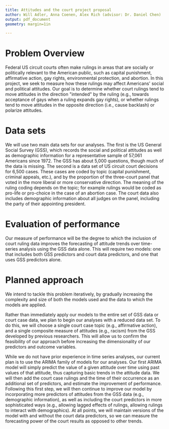 ```yaml
---
title: Attitudes and the court project proposal
author: Will Adler, Anna Coenen, Alex Rich (advisor: Dr. Daniel Chen)
output: pdf_document
geometry: margin=1in

---
```



# Problem Overview

Federal US circuit courts often make rulings in areas that are socially or
politically relevant to the American public, such as capital punishment,
affirmative action, gay rights, environmental protection, and abortion. In this
project, we seek to measure how these rulings may affect Americans' social and
political attitudes. Our goal is to determine whether court rulings tend to move
attitudes in the direction "intended" by the ruling (e.g., towards acceptance of
gays when a ruling expands gay rights), or whether rulings tend to move
attitudes in the opposite direction (i.e., cause backlash) or polarize attitudes.

# Data sets

We will use two main data sets for our analyses. The first is the US General Social
Survey (GSS), which records the social and political attitudes as well as demographic
information for a representative sample of 57,061 Americans since 1972. The GSS has about 5,000 questions, though much of the data is missing. The second is a
data set of US circuit court decisions for 6,500 cases. These cases are coded
by topic (capital punishment, criminal appeals, etc.), and by the proportion of
the three-court panel that voted in the more liberal or more conservative
direction. The meaning of the ruling coding depends on the topic; for example
rulings would be coded as pro-life or pro-choice in the case of an abortion
case. The court data also includes demographic information about all judges on
the panel, including the party of their appointing president.

# Evaluation of performance

Our measure of performance will be the degree to which the inclusion of court
ruling data improves the forecasting of attitude trends over time-series analysis
using the GSS data alone. This will require two models: one that includes both
GSS predictors and court data predictors, and one that uses GSS predictors alone.

# Planned approach

We intend to tackle this problem iteratively, by gradually increasing the
complexity and size of both the models used and the data to which the models are applied.

Rather than immediately apply our models to the entire set of GSS data or court
case data, we plan to begin our analyses with a reduced data set. To do this, we
will choose a single court case topic (e.g., affirmative action), and a single
composite measure of attitudes (e.g., racism) from the GSS developed by previous
researchers. This will allow us to confirm the feasibility of our approach
before increasing the dimensionality of our predictors and outcome variables.

While we do not have prior experience in time series analyses, our current plan
is to use the ARIMA family of models for our analyses. Our first ARIMA model
will simply predict the value of a given attitude over time using past values of
that attitude, thus capturing basic trends in the attitude data. We will then
add the court case rulings and the time of their occurrence as an additional set
of predictors, and estimate the improvement of performance. Following this first
step, we will then continue to improve our model by incorporating more
predictors of attitudes from the GSS data (e.g., demographic information), as
well as including the court predictors in more sophisticated ways (e.g.,
allowing lagged effects of rulings, allowing rulings to interact with
demographics). At all points, we will maintain versions of the model with and
without the court data predictors, so we can measure the forecasting power of
the court results as opposed to other trends.
